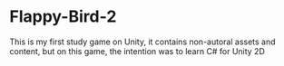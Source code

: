 # Flappy-Bird-2
This is my first study game on Unity, it contains non-autoral assets and content, but on this game, the intention was to learn C# for Unity 2D
